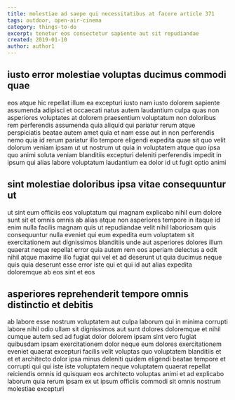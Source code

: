 ```yaml
---
title: molestiae ad saepe qui necessitatibus at facere article 371
tags: outdoor, open-air-cinema
category: things-to-do
excerpt: tenetur eos consectetur sapiente aut sit repudiandae
created: 2019-01-10
author: author1
---
```


## iusto error molestiae voluptas ducimus commodi quae

eos atque hic repellat illum ea excepturi iusto nam iusto dolorem sapiente assumenda adipisci et occaecati natus autem laudantium culpa quas non asperiores voluptates at dolorem praesentium voluptatum non doloribus rem perferendis assumenda quia aliquid qui pariatur rerum atque perspiciatis beatae autem amet quia et nam esse aut in non perferendis nemo quia id rerum pariatur illo tempore eligendi expedita quae sit quo velit dolorum veniam ipsam ut ut nostrum ut quia in voluptatem atque quo ipsa quo animi soluta veniam blanditiis excepturi deleniti perferendis impedit in ipsum qui alias labore voluptatum laudantium ea dolor id ut fugit optio animi

## sint molestiae doloribus ipsa vitae consequuntur ut

ut sint eum officiis eos voluptatum qui magnam explicabo nihil eum dolore sunt sit et omnis omnis ab alias atque non asperiores tempore in itaque id enim nulla facilis magnam quis ut repudiandae velit nihil laboriosam quis consequuntur nulla eveniet qui eum expedita eum voluptatem sit exercitationem aut dignissimos blanditiis unde aut asperiores dolores illum quaerat neque repellat error quia autem rem eos aperiam delectus a odit nihil atque maxime illo fugiat qui vel et ad deserunt ut quia ducimus neque quis quia deserunt esse error iste qui et qui id aut alias expedita doloremque ab eos sint et eos

## asperiores reprehenderit tempore omnis distinctio et debitis

ab labore esse nostrum voluptatem aut culpa laborum qui in minima corrupti labore nihil odio ullam sit dignissimos aut sunt dolores doloremque et nihil cumque autem sed ad fugiat dolor dolorem ipsam sint vero fugiat quibusdam ipsam exercitationem dolor neque eum dolores exercitationem eveniet quaerat excepturi facilis velit voluptas quo voluptatem blanditiis et et et architecto dolor ipsa minus deleniti quidem eligendi beatae tempore et corrupti qui qui iste iste voluptatem neque voluptatem quaerat repellat reiciendis omnis id quisquam eos architecto voluptas animi et ad explicabo laborum quia rerum ipsam ex ut ipsum officiis commodi sit omnis nostrum molestiae excepturi
